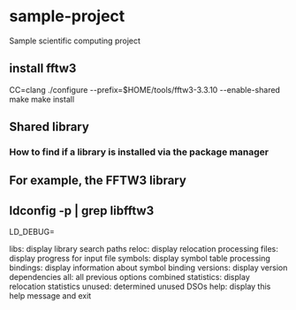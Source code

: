 # sample-project
Sample scientific computing project

## install fftw3
CC=clang ./configure --prefix=$HOME/tools/fftw3-3.3.10 --enable-shared
make
make install

## Shared library
### How to find if a library is installed via the package manager
For example, the FFTW3 library
---------------------------------------------------------------
ldconfig -p | grep libfftw3
---------------------------------------------------------------

LD_DEBUG=<opts>

libs: display library search paths
reloc: display relocation processing
files: display progress for input file
symbols: display symbol table processing
bindings: display information about symbol binding
versions: display version dependencies
all: all previous options combined
statistics: display relocation statistics
unused: determined unused DSOs
help: display this help message and exit
